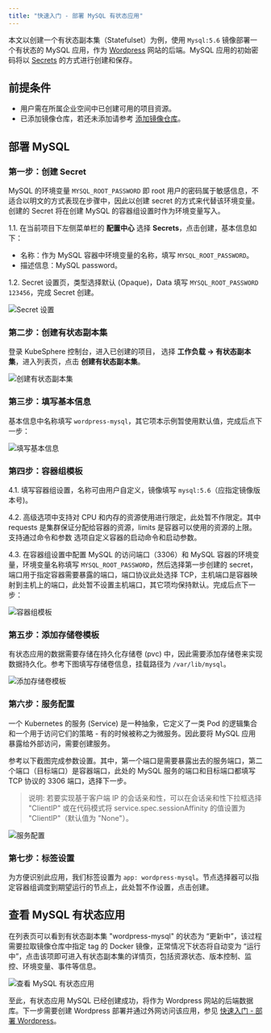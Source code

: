 ```yaml
---
title: "快速入门 - 部署 MySQL 有状态应用" 
---
```


本文以创建一个有状态副本集（Statefulset）为例，使用 `Mysql:5.6` 镜像部署一个有状态的 MySQL 应用，作为 [Wordpress](https://wordpress.org/) 网站的后端。MySQL 应用的初始密码将以 [Secrets](../../configuration/secrets) 的方式进行创建和保存。

## 前提条件

- 用户需在所属企业空间中已创建可用的项目资源。
- 已添加镜像仓库，若还未添加请参考 [添加镜像仓库](../../platform-management/image-registry)。

## 部署 MySQL

### 第一步：创建 Secret

MySQL 的环境变量 `MYSQL_ROOT_PASSWORD` 即 root 用户的密码属于敏感信息，不适合以明文的方式表现在步骤中，因此以创建 secret 的方式来代替该环境变量。创建的 Secret 将在创建 MySQL 的容器组设置时作为环境变量写入。

1.1. 在当前项目下左侧菜单栏的 **配置中心** 选择 **Secrets**，点击创建，基本信息如下：

- 名称：作为 MySQL 容器中环境变量的名称，填写 `MYSQL_ROOT_PASSWORD`。
- 描述信息：MySQL password。


1.2. Secret 设置页，类型选择默认 (Opaque)，Data 填写 `MYSQL_ROOT_PASSWORD 123456`，完成 Secret 创建。

![Secret 设置](/mysql-secret-setting.png)


### 第二步：创建有状态副本集

登录 KubeSphere 控制台，进入已创建的项目， 选择 **工作负载 → 有状态副本集**，进入列表页，点击 **创建有状态副本集**。

![创建有状态副本集](/mysql-create-statefulset.png)

### 第三步：填写基本信息

基本信息中名称填写 `wordpress-mysql`，其它项本示例暂使用默认值，完成后点下一步：

![填写基本信息](/mysql-quick-start-1.png)

### 第四步：容器组模板

4.1. 填写容器组设置，名称可由用户自定义，镜像填写 `mysql:5.6`（应指定镜像版本号)。

4.2. 高级选项中支持对 CPU 和内存的资源使用进行限定，此处暂不作限定。其中 requests 是集群保证分配给容器的资源，limits 是容器可以使用的资源的上限。支持通过命令和参数 选项自定义容器的启动命令和启动参数。

4.3. 在容器组设置中配置 MySQL 的访问端口（3306）和 MySQL 容器的环境变量，环境变量名称填写 `MYSQL_ROOT_PASSWORD`，然后选择第一步创建的 secret，端口用于指定容器需要暴露的端口，端口协议此处选择 TCP，主机端口是容器映射到主机上的端口，此处暂不设置主机端口，其它项均保持默认。完成后点下一步：

![容器组模板](/mysql-quick-start-2.png)

### 第五步：添加存储卷模板

有状态应用的数据需要存储在持久化存储卷 (pvc) 中，因此需要添加存储卷来实现数据持久化。参考下图填写存储卷信息，挂载路径为 `/var/lib/mysql`。

![添加存储卷模板](/mysql-quick-start-3.png)

### 第六步：服务配置

一个 Kubernetes 的服务 (Service) 是一种抽象，它定义了一类 Pod 的逻辑集合和一个用于访问它们的策略 - 有的时候被称之为微服务。因此要将 MySQL 应用暴露给外部访问，需要创建服务。

参考以下截图完成参数设置。其中，第一个端口是需要暴露出去的服务端口，第二个端口（目标端口）是容器端口，此处的 MySQL 服务的端口和目标端口都填写 TCP 协议的 3306 端口，选择下一步。

> 说明: 若要实现基于客户端 IP 的会话亲和性，可以在会话亲和性下拉框选择 "ClientIP" 或在代码模式将 service.spec.sessionAffinity 的值设置为 "ClientIP"（默认值为 "None"）。

![服务配置](/mysql-quick-start-4.png)

### 第七步：标签设置

为方便识别此应用，我们标签设置为 `app: wordpress-mysql`。节点选择器可以指定容器组调度到期望运行的节点上，此处暂不作设置，点击创建。


## 查看 MySQL 有状态应用

在列表页可以看到有状态副本集 "wordpress-mysql" 的状态为 “更新中”，该过程需要拉取镜像仓库中指定 tag 的 Docker 镜像，正常情况下状态将自动变为 “运行中”，点击该项即可进入有状态副本集的详情页，包括资源状态、版本控制、监控、环境变量、事件等信息。

![查看 MySQL 有状态应用](/mysql-quick-start-5.png)

至此，有状态应用 MySQL 已经创建成功，将作为 Wordpress 网站的后端数据库。下一步需要创建 Wordpress 部署并通过外网访问该应用，参见 [快速入门 - 部署 Wordpress](../wordpress-deployment)。
